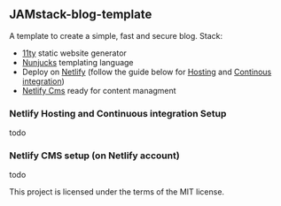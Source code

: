 ## JAMstack-blog-template
A template to create a simple, fast and secure blog.
Stack:
- [11ty](https://www.11ty.dev) static website generator
- [Nunjucks](https://mozilla.github.io/nunjucks/) templating language
- Deploy on [Netlify](https://www.netlify.com) (follow the guide below for [Hosting](#netlify-hosting-and-continuous-integration-setup) and [Continous integration](#netlify-cms-setup-(on-netlify-account)))
- [Netlify Cms](https://www.netlifycms.org) ready for content managment 

### Netlify Hosting and Continuous integration Setup
todo
### Netlify CMS setup (on Netlify account) 
todo

This project is licensed under the terms of the MIT license.
